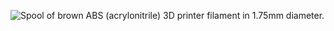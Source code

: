 ﻿![Spool of brown ABS (acrylonitrile) 3D printer filament in 1.75mm diameter.](https://m.media-amazon.com/images/I/81lwFr3kj4L._AC_SL1500_.jpg)

